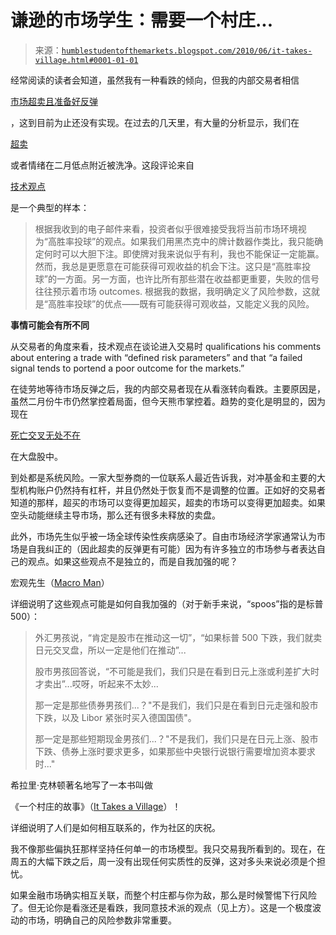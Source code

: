 <!--yml

类别：未分类

日期：2024-05-18 00:12:22

-->

# 谦逊的市场学生：需要一个村庄...

> 来源：[`humblestudentofthemarkets.blogspot.com/2010/06/it-takes-village.html#0001-01-01`](https://humblestudentofthemarkets.blogspot.com/2010/06/it-takes-village.html#0001-01-01)

经常阅读的读者会知道，虽然我有一种看跌的倾向，但我的内部交易者相信

[市场超卖且准备好反弹](http://humblestudentofthemarkets.blogspot.com/2010/05/are-we-there-yet.html)

，这到目前为止还没有实现。在过去的几天里，有大量的分析显示，我们在

[超卖](http://www.ritholtz.com/blog/2010/06/dick-arms-trin-arms-index-at-extreme-levels/)

或者情绪在二月低点附近被洗净。这段评论来自

[技术观点](http://thetechnicaltakedotcom.blogspot.com/2010/06/investor-sentiment-sweet-spot.html)

是一个典型的样本：

> 根据我收到的电子邮件来看，投资者似乎很难接受我将当前市场环境视为“高胜率投球”的观点。如果我们用黑杰克中的牌计数器作类比，我只能确定何时可以大胆下注。即使牌对我来说似乎有利，我也不能保证一定能赢。然而，我总是更愿意在可能获得可观收益的机会下注。这只是“高胜率投球”的一方面。另一方面，也许比所有那些潜在收益都更重要，失败的信号往往预示着市场 outcomes. 根据我的数据，我明确定义了风险参数，这就是“高胜率投球”的优点——既有可能获得可观收益，又能定义我的风险。

**事情可能会有所不同**

从交易者的角度来看，技术观点在谈论进入交易时 qualifications his comments about entering a trade with “defined risk parameters” and that “a failed signal tends to portend a poor outcome for the markets.”

在徒劳地等待市场反弹之后，我的内部交易者现在从看涨转向看跌。主要原因是，虽然二月份牛市仍然掌控着局面，但今天熊市掌控着。趋势的变化是明显的，因为现在

[死亡交叉无处不在](http://ibankcoin.com/chessnwine/2010/06/05/am-i-death-cross-diversified/)

在大盘股中。

到处都是系统风险。一家大型券商的一位联系人最近告诉我，对冲基金和主要的大型机构账户仍然持有杠杆，并且仍然处于恢复而不是调整的位置。正如好的交易者知道的那样，超买的市场可以变得更加超买，超卖的市场可以变得更加超卖。如果空头动能继续主导市场，那么还有很多未释放的卖盘。

此外，市场先生似乎被一场全球传染性疾病感染了。自由市场经济学家通常认为市场是自我纠正的（因此超卖的反弹更有可能）因为有许多独立的市场参与者表达自己的观点。如果这些观点不是独立的，而是自我加强的呢？

宏观先生（[Macro Man](http://macro-man.blogspot.com/2010/06/brace-brace-brace.html)）

详细说明了这些观点可能是如何自我加强的（对于新手来说，“spoos”指的是标普 500）：

> 外汇男孩说，“肯定是股市在推动这一切”，“如果标普 500 下跌，我们就卖日元交叉盘，所以一定是他们在推动”...
> 
> 股市男孩回答说，“不可能是我们，我们只是在看到日元上涨或利差扩大时才卖出”...哎呀，听起来不太妙...
> 
> 那一定是那些债券男孩们...？"不是我们，我们只是在看到日元走强和股市下跌，以及 Libor 紧张时买入德国国债"。
> 
> 那一定是那些短期现金男孩们...？"不是我们，我们只是在日元上涨、股市下跌、债券上涨时要求更多，如果那些中央银行说银行需要增加资本要求时..."

希拉里·克林顿著名地写了一本书叫做

《一个村庄的故事》（[It Takes a Village](http://www.amazon.com/Takes-Village-Tenth-Anniversary/dp/B001SARD92?ie=UTF8&tag=humblest-20&link_code=btl&camp=213689&creative=392969)）！[](img/cbe4e6fb8e4a076874caa974bd3445fe.png)

详细说明了人们是如何相互联系的，作为社区的庆祝。

我不像那些偏执狂那样坚持任何单一的市场模型。我只交易我所看到的。现在，在周五的大幅下跌之后，周一没有出现任何实质性的反弹，这对多头来说必须是个担忧。

如果金融市场确实相互关联，而整个村庄都与你为敌，那么是时候警惕下行风险了。但无论你是看涨还是看跌，我同意技术派的观点（见上方）。这是一个极度波动的市场，明确自己的风险参数非常重要。
